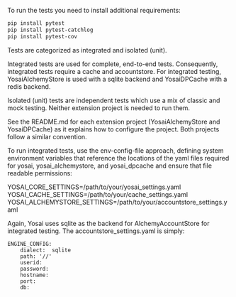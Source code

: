 To run the tests you need to install additional requirements:
```bash
pip install pytest
pip install pytest-catchlog
pip install pytest-cov
```

Tests are categorized as integrated and isolated (unit).  

Integrated tests are used for complete, end-to-end tests.  Consequently, integrated tests require a cache and accountstore.  For integrated testing, YosaiAlchemyStore is used with a sqlite backend and YosaiDPCache with a redis backend.  

Isolated (unit) tests are independent tests which use a mix of classic and mock testing.  Neither extension project is needed to run them.

See the README.md for each extension project (YosaiAlchemyStore and YosaiDPCache) as it explains how to configure the project.  Both projects follow a similar convention.

To run integrated tests, use the env-config-file approach, defining system environment variables that reference the locations of the yaml files required for yosai, yosai_alchemystore, and yosai_dpcache and ensure that file readable permissions:

YOSAI_CORE_SETTINGS=/path/to/your/yosai_settings.yaml
YOSAI_CACHE_SETTINGS=/path/to/your/cache_settings.yaml
YOSAI_ALCHEMYSTORE_SETTINGS=/path/to/your/accountstore_settings.yaml

Again, Yosai uses sqlite as the backend for AlchemyAccountStore for integrated testing.  The accountstore_settings.yaml is simply:

    ENGINE_CONFIG: 
        dialect:  sqlite
        path: '//'
        userid:
        password:
        hostname:
        port:
        db:

